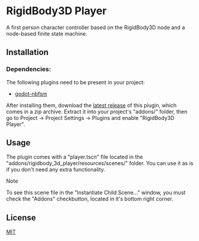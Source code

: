 # RigidBody3D Player

A first person character controller based on the RigidBody3D node and a node-based finite state machine.

## Installation

### Dependencies:

The following plugins need to be present in your project:
- [godot-nbfsm](https://github.com/snddude/godot-nbfsm)

After installing them, download the [latest release](https://github.com/snddude/godot-rigidbody_3d_player/releases/latest) of this plugin, which comes in a zip archive. Extract it into your project's "addons/" folder, then go to Project → Project Settings → Plugins and enable "RigidBody3D Player".

## Usage

The plugin comes with a "player.tscn" file located in the "addons/rigidbody_3d_player/resources/scenes/" folder. You can use it as is if you don't need any extra functionality.

> [!NOTE]
> To see this scene file in the "Instantiate Child Scene..." window, you must check the "Addons" checkbutton, located in it's bottom right corner.

## License

[MIT](https://en.wikipedia.org/wiki/MIT_License)
